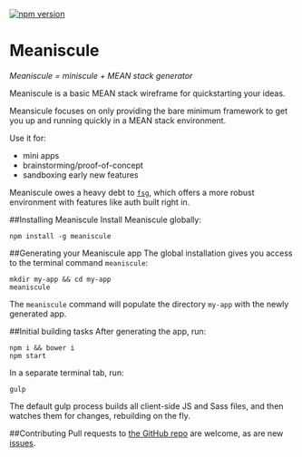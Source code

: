 [![npm version](https://badge.fury.io/js/meaniscule@2x.png)](http://badge.fury.io/js/meaniscule)
# Meaniscule
_Meaniscule = miniscule + MEAN stack generator_

Meaniscule is a basic MEAN stack wireframe for quickstarting your ideas.

Meansicule focuses on only providing the bare minimum framework to get you up and running quickly in a MEAN stack environment.

Use it for:
- mini apps
- brainstorming/proof-of-concept
- sandboxing early new features

Meaniscule owes a heavy debt to [`fsg`](https://github.com/FullstackAcademy/fsg), which offers a more robust environment with features like auth built right in.

##Installing Meaniscule
Install Meaniscule globally:
```
npm install -g meaniscule
```

##Generating your Meaniscule app
The global installation gives you access to the terminal command `meaniscule`:
```
mkdir my-app && cd my-app
meaniscule
```
The `meaniscule` command will populate the directory `my-app` with the newly generated app.


##Initial building tasks
After generating the app, run:
```
npm i && bower i
npm start
````

In a separate terminal tab, run:
```
gulp
```

The default gulp process builds all client-side JS and Sass files, and then watches them for changes, rebuilding on the fly.

##Contributing
Pull requests to [the GitHub repo](https://github.com/ashryanbeats/meaniscule) are welcome, as are new [issues](https://github.com/ashryanbeats/meaniscule/issues).

